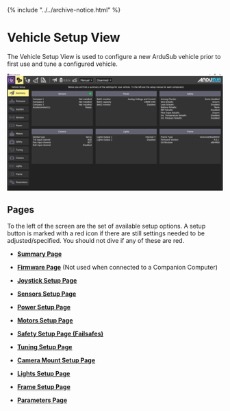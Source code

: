 {% include "../../archive-notice.html" %}

# Vehicle Setup View

The Vehicle Setup View is used to configure a new ArduSub vehicle prior to first use and tune a configured vehicle.

<img src="/images/reference/reference-ardusub-summary.png" class="img-responsive img-center" style="max-height:600px;">

## Pages

To the left of the screen are the set of available setup options. A setup button is marked with a red icon if there are still settings needed to be adjusted/specified. You should not dive if any of these are red.

* **[Summary Page](/reference/ardusub/summary-page.md)**

* **[Firmware Page](/reference/ardusub/firmware-page.md)** (Not used when connected to a Companion Computer)

* **[Joystick Setup Page](/reference/ardusub/joystick-setup-page.md)**

* **[Sensors Setup Page](/reference/ardusub/sensors-setup-page.md)**

* **[Power Setup Page](/reference/ardusub/power-setup-page.md)**

* **[Motors Setup Page](/reference/ardusub/motors-setup-page.md)**

* **[Safety Setup Page (Failsafes)](/reference/ardusub/safety-setup-page.md)**

* **[Tuning Setup Page](/reference/ardusub/tuning-setup-page.md)**

* **[Camera Mount Setup Page](/reference/ardusub/camera-mount-setup-page.md)**

* **[Lights Setup Page](/reference/ardusub/lights-setup-page.md)**

* **[Frame Setup Page](/reference/ardusub/frame-setup-page.md)**

* **[Parameters Page](/reference/ardusub/parameters-page.md)**
